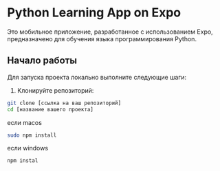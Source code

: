 # Python Learning App on Expo

Это мобильное приложение, разработанное с использованием Expo, предназначено для обучения языка программирования Python. 
## Начало работы

Для запуска проекта локально выполните следующие шаги:

1. Клонируйте репозиторий:

```bash
git clone [ссылка на ваш репозиторий]
cd [название вашего проекта]
```
если macos

```bash
sudo npm install
```
если windows
```bash
npm instal
```
